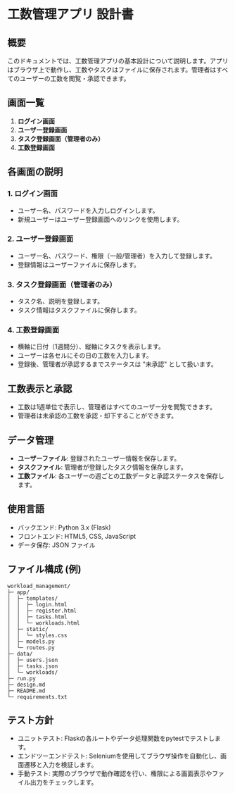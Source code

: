 # 工数管理アプリ 設計書

## 概要

このドキュメントでは、工数管理アプリの基本設計について説明します。アプリはブラウザ上で動作し、工数やタスクはファイルに保存されます。管理者はすべてのユーザーの工数を閲覧・承認できます。

## 画面一覧

1. **ログイン画面**
2. **ユーザー登録画面**
3. **タスク登録画面（管理者のみ）**
4. **工数登録画面**

## 各画面の説明

### 1. ログイン画面
- ユーザー名、パスワードを入力しログインします。
- 新規ユーザーはユーザー登録画面へのリンクを使用します。

### 2. ユーザー登録画面
- ユーザー名、パスワード、権限（一般/管理者）を入力して登録します。
- 登録情報はユーザーファイルに保存します。

### 3. タスク登録画面（管理者のみ）
- タスク名、説明を登録します。
- タスク情報はタスクファイルに保存します。

### 4. 工数登録画面
- 横軸に日付（1週間分）、縦軸にタスクを表示します。
- ユーザーは各セルにその日の工数を入力します。
- 登録後、管理者が承認するまでステータスは "未承認" として扱います。

## 工数表示と承認
- 工数は1週単位で表示し、管理者はすべてのユーザー分を閲覧できます。
- 管理者は未承認の工数を承認・却下することができます。

## データ管理
- **ユーザーファイル**: 登録されたユーザー情報を保存します。
- **タスクファイル**: 管理者が登録したタスク情報を保存します。
- **工数ファイル**: 各ユーザーの週ごとの工数データと承認ステータスを保存します。

## 使用言語

- バックエンド: Python 3.x (Flask)
- フロントエンド: HTML5, CSS, JavaScript
- データ保存: JSON ファイル

## ファイル構成 (例)

```
workload_management/
├─ app/
│  ├─ templates/
│  │  ├─ login.html
│  │  ├─ register.html
│  │  ├─ tasks.html
│  │  └─ workloads.html
│  ├─ static/
│  │  └─ styles.css
│  ├─ models.py
│  └─ routes.py
├─ data/
│  ├─ users.json
│  ├─ tasks.json
│  └─ workloads/
├─ run.py
├─ design.md
├─ README.md
└─ requirements.txt
```

## テスト方針

- ユニットテスト: Flaskの各ルートやデータ処理関数をpytestでテストします。
- エンドツーエンドテスト: Seleniumを使用してブラウザ操作を自動化し、画面遷移と入力を検証します。
- 手動テスト: 実際のブラウザで動作確認を行い、権限による画面表示やファイル出力をチェックします。
